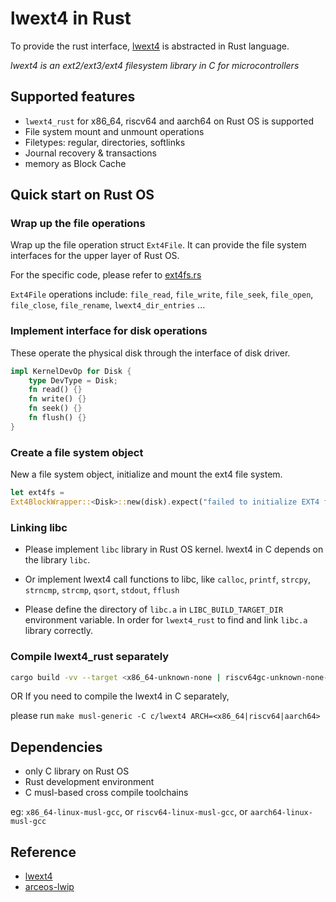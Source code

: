 # lwext4 in Rust
To provide the rust interface, [lwext4](https://github.com/gkostka/lwext4.git) is abstracted in Rust language.

_lwext4 is an ext2/ext3/ext4 filesystem library in C for microcontrollers_

## Supported features

* `lwext4_rust` for x86_64, riscv64 and aarch64 on Rust OS is supported
* File system mount and unmount operations
* Filetypes: regular, directories, softlinks
* Journal recovery & transactions
* memory as Block Cache

## Quick start on Rust OS

### Wrap up the file operations
Wrap up the file operation struct `Ext4File`.
It can provide the file system interfaces for the upper layer of Rust OS.

For the specific code, please refer to [ext4fs.rs](https://github.com/elliott10/arceos/blob/ext4-starry-x86_64/modules/axfs/src/fs/ext4fs.rs)

`Ext4File` operations include: `file_read`, `file_write`, `file_seek`, `file_open`, `file_close`, `file_rename`, `lwext4_dir_entries` ...

### Implement interface for disk operations
These operate the physical disk through the interface of disk driver.

``` rust
impl KernelDevOp for Disk {
    type DevType = Disk;
    fn read() {}
    fn write() {}
    fn seek() {}
    fn flush() {}
}
```

### Create a file system object
New a file system object, initialize and mount the ext4 file system.

``` rust
let ext4fs = 
Ext4BlockWrapper::<Disk>::new(disk).expect("failed to initialize EXT4 filesystem");
```

### Linking libc
* Please implement `libc` library in Rust OS kernel.
lwext4 in C depends on the library `libc`.

* Or implement lwext4 call functions to libc, 
like `calloc`, `printf`, `strcpy`, `strncmp`, `strcmp`, `qsort`, `stdout`, `fflush`


* Please define the directory of `libc.a` in `LIBC_BUILD_TARGET_DIR` environment variable.
In order for `lwext4_rust` to find and link `libc.a` library correctly.

### Compile lwext4_rust separately

``` sh
cargo build -vv --target <x86_64-unknown-none | riscv64gc-unknown-none-elf>
```
OR If you need to compile the lwext4 in C separately, 

please run `make musl-generic -C c/lwext4 ARCH=<x86_64|riscv64|aarch64>`

## Dependencies
* only C library on Rust OS
* Rust development environment
* C musl-based cross compile toolchains
  
eg: `x86_64-linux-musl-gcc`, or `riscv64-linux-musl-gcc`, or `aarch64-linux-musl-gcc`

## Reference

<!-- ![lwext4](https://cloud.githubusercontent.com/assets/8606098/11697327/68306d88-9eb9-11e5-8807-81a2887f077e.png) -->
* [lwext4](https://github.com/gkostka/lwext4.git)
* [arceos-lwip](https://github.com/Centaurus99/arceos-lwip.git)
